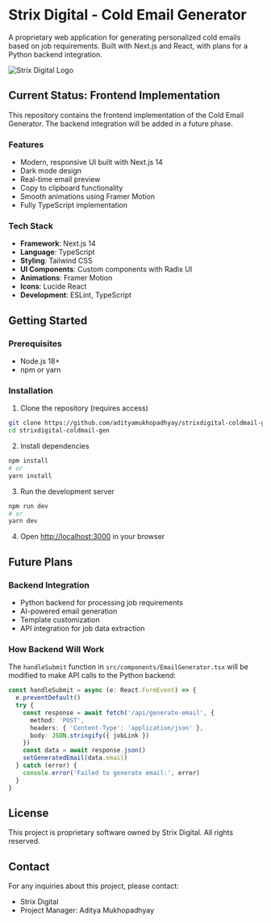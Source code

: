 # Strix Digital - Cold Email Generator

A proprietary web application for generating personalized cold emails based on job requirements. Built with Next.js and React, with plans for a Python backend integration.

![Strix Digital Logo](/public/strix-digital-logo.png)

## Current Status: Frontend Implementation

This repository contains the frontend implementation of the Cold Email Generator. The backend integration will be added in a future phase.

### Features
- Modern, responsive UI built with Next.js 14
- Dark mode design
- Real-time email preview
- Copy to clipboard functionality
- Smooth animations using Framer Motion
- Fully TypeScript implementation

### Tech Stack
- **Framework**: Next.js 14
- **Language**: TypeScript
- **Styling**: Tailwind CSS
- **UI Components**: Custom components with Radix UI
- **Animations**: Framer Motion
- **Icons**: Lucide React
- **Development**: ESLint, TypeScript

## Getting Started

### Prerequisites
- Node.js 18+ 
- npm or yarn

### Installation

1. Clone the repository (requires access)
```bash
git clone https://github.com/adityamukhopadhyay/strixdigital-coldmail-gen.git
cd strixdigital-coldmail-gen
```

2. Install dependencies
```bash
npm install
# or
yarn install
```

3. Run the development server
```bash
npm run dev
# or
yarn dev
```

4. Open [http://localhost:3000](http://localhost:3000) in your browser

## Future Plans

### Backend Integration
- Python backend for processing job requirements
- AI-powered email generation
- Template customization
- API integration for job data extraction

### How Backend Will Work
The `handleSubmit` function in `src/components/EmailGenerator.tsx` will be modified to make API calls to the Python backend:

```typescript
const handleSubmit = async (e: React.FormEvent) => {
  e.preventDefault()
  try {
    const response = await fetch('/api/generate-email', {
      method: 'POST',
      headers: { 'Content-Type': 'application/json' },
      body: JSON.stringify({ jobLink })
    })
    const data = await response.json()
    setGeneratedEmail(data.email)
  } catch (error) {
    console.error('Failed to generate email:', error)
  }
}
```

## License
This project is proprietary software owned by Strix Digital. All rights reserved.

## Contact
For any inquiries about this project, please contact:
- Strix Digital
- Project Manager: Aditya Mukhopadhyay
